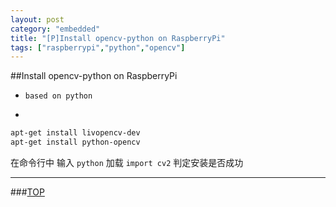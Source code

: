 ```yaml
---
layout: post
category: "embedded"
title: "[P]Install opencv-python on RaspberryPi"
tags: ["raspberrypi","python","opencv"]
---
```


<a name="top"></a>
##Install opencv-python on RaspberryPi


* `based on python`


* 

```bash
apt-get install livopencv-dev
apt-get install python-opencv
```

在命令行中 输入
`python` 加载 `import cv2`  判定安装是否成功




- - - 

###[TOP](#top)
